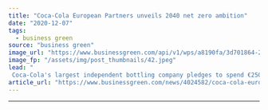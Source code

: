 ```yaml
---
title: "Coca-Cola European Partners unveils 2040 net zero ambition"
date: "2020-12-07"
tags: 
  - business green
source: "business green"
image_url: "https://www.businessgreen.com/api/v1/wps/a8190fa/3d701864-227d-449b-baba-c6b4d6a94c4d/4/14116775112-4bc95820bf-o-185x114.jpeg"
image_fp: "/assets/img/post_thumbnails/42.jpeg"
lead: "
 Coca-Cola's largest independent bottling company pledges to spend €250m over the next three years in order to achieve a 30 per cent emissions cut across its value chain by end of the decade ..."
article_url: "https://www.businessgreen.com/news/4024582/coca-cola-european-partners-unveils-2040-net-zero-ambition"
---
```


---
